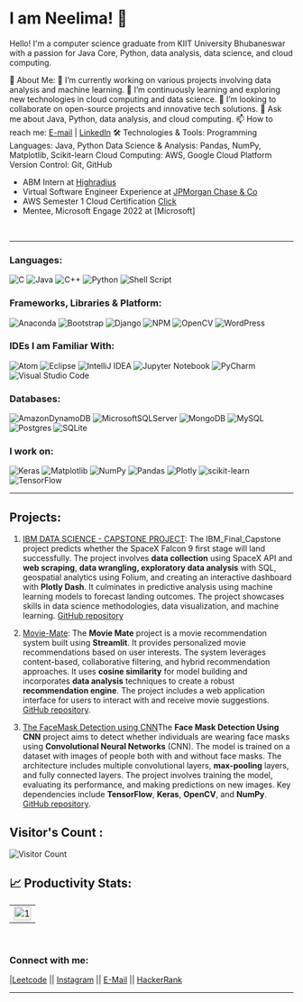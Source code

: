 # I am Neelima! 👋

Hello! I'm a computer science graduate from KIIT University Bhubaneswar with a passion for Java Core, Python, data analysis, data science, and cloud computing.

🚀 About Me:
🔭 I’m currently working on various projects involving data analysis and machine learning.
🌱 I’m continuously learning and exploring new technologies in cloud computing and data science.
👯 I’m looking to collaborate on open-source projects and innovative tech solutions.
💬 Ask me about Java, Python, data analysis, and cloud computing.
📫 How to reach me: [E-mail](neelimapaul385@gmail.com) | [LinkedIn](linkedin.com/in/neelimapaul385)
🛠️ Technologies & Tools:
Programming Languages: Java, Python
Data Science & Analysis: Pandas, NumPy, Matplotlib, Scikit-learn
Cloud Computing: AWS, Google Cloud Platform
Version Control: Git, GitHub

- ABM Intern at [Highradius](https://www.highradius.com/)
- Virtual Software Engineer Experience at [JPMorgan Chase & Co](https://drive.google.com/file/d/12IWK9V_fO0O-tvWDodriEd_PlT_GnrTY/view?usp=sharing)
- AWS Semester 1 Cloud Certification [Click](https://drive.google.com/file/d/1bMRzXwaJFooUiiNTi40tX6oDVVLLfrDt/view?usp=drive_link)
- Mentee, Microsoft Engage 2022 at [Microsoft]


<br>

<hr>

### Languages:
![C](https://img.shields.io/badge/c-%2300599C.svg?style=for-the-badge&logo=c&logoColor=white)
![Java](https://img.shields.io/badge/java-%23ED8B00.svg?style=for-the-badge&logo=openjdk&logoColor=white)
![C++](https://img.shields.io/badge/c++-%2300599C.svg?style=for-the-badge&logo=c%2B%2B&logoColor=white)
![Python](https://img.shields.io/badge/python-3670A0?style=for-the-badge&logo=python&logoColor=ffdd54)
![Shell Script](https://img.shields.io/badge/shell_script-%23121011.svg?style=for-the-badge&logo=gnu-bash&logoColor=white)

### Frameworks, Libraries & Platform:

![Anaconda](https://img.shields.io/badge/Anaconda-%2344A833.svg?style=for-the-badge&logo=anaconda&logoColor=white)
![Bootstrap](https://img.shields.io/badge/bootstrap-%238511FA.svg?style=for-the-badge&logo=bootstrap&logoColor=white)
![Django](https://img.shields.io/badge/django-%23092E20.svg?style=for-the-badge&logo=django&logoColor=white)
![NPM](https://img.shields.io/badge/NPM-%23CB3837.svg?style=for-the-badge&logo=npm&logoColor=white)
![OpenCV](https://img.shields.io/badge/opencv-%23white.svg?style=for-the-badge&logo=opencv&logoColor=white)
![WordPress](https://img.shields.io/badge/WordPress-%23117AC9.svg?style=for-the-badge&logo=WordPress&logoColor=white)

### IDEs I am Familiar With: 

![Atom](https://img.shields.io/badge/Atom-%2366595C.svg?style=for-the-badge&logo=atom&logoColor=white)
![Eclipse](https://img.shields.io/badge/Eclipse-FE7A16.svg?style=for-the-badge&logo=Eclipse&logoColor=white)
![IntelliJ IDEA](https://img.shields.io/badge/IntelliJIDEA-000000.svg?style=for-the-badge&logo=intellij-idea&logoColor=white)
![Jupyter Notebook](https://img.shields.io/badge/jupyter-%23FA0F00.svg?style=for-the-badge&logo=jupyter&logoColor=white)
![PyCharm](https://img.shields.io/badge/pycharm-143?style=for-the-badge&logo=pycharm&logoColor=black&color=black&labelColor=green)
![Visual Studio Code](https://img.shields.io/badge/Visual%20Studio%20Code-0078d7.svg?style=for-the-badge&logo=visual-studio-code&logoColor=white)

### Databases:

![AmazonDynamoDB](https://img.shields.io/badge/Amazon%20DynamoDB-4053D6?style=for-the-badge&logo=Amazon%20DynamoDB&logoColor=white)
![MicrosoftSQLServer](https://img.shields.io/badge/Microsoft%20SQL%20Server-CC2927?style=for-the-badge&logo=microsoft%20sql%20server&logoColor=white)
![MongoDB](https://img.shields.io/badge/MongoDB-%234ea94b.svg?style=for-the-badge&logo=mongodb&logoColor=white)
![MySQL](https://img.shields.io/badge/mysql-4479A1.svg?style=for-the-badge&logo=mysql&logoColor=white)
![Postgres](https://img.shields.io/badge/postgres-%23316192.svg?style=for-the-badge&logo=postgresql&logoColor=white)
![SQLite](https://img.shields.io/badge/sqlite-%2307405e.svg?style=for-the-badge&logo=sqlite&logoColor=white)

### I work on:
![Keras](https://img.shields.io/badge/Keras-%23D00000.svg?style=for-the-badge&logo=Keras&logoColor=white)
![Matplotlib](https://img.shields.io/badge/Matplotlib-%23ffffff.svg?style=for-the-badge&logo=Matplotlib&logoColor=black)
![NumPy](https://img.shields.io/badge/numpy-%23013243.svg?style=for-the-badge&logo=numpy&logoColor=white)
![Pandas](https://img.shields.io/badge/pandas-%23150458.svg?style=for-the-badge&logo=pandas&logoColor=white)
![Plotly](https://img.shields.io/badge/Plotly-%233F4F75.svg?style=for-the-badge&logo=plotly&logoColor=white)
![scikit-learn](https://img.shields.io/badge/scikit--learn-%23F7931E.svg?style=for-the-badge&logo=scikit-learn&logoColor=white)
![TensorFlow](https://img.shields.io/badge/TensorFlow-%23FF6F00.svg?style=for-the-badge&logo=TensorFlow&logoColor=white)


<hr>

## Projects:
1. [IBM DATA SCIENCE - CAPSTONE PROJECT](https://github.com/neelima458/IBM_Final_Capstone):
The IBM_Final_Capstone project predicts whether the SpaceX Falcon 9 first stage will land successfully. The project involves **data collection** using SpaceX API and **web scraping**, **data wrangling, exploratory data analysis** with SQL, geospatial analytics using Folium, and creating an interactive dashboard with **Plotly Dash**. It culminates in predictive analysis using machine learning models to forecast landing outcomes. The project showcases skills in data science methodologies, data visualization, and machine learning.
[GitHub repository](https://github.com/neelima458/IBM_Final_Capstone)

3. [Movie-Mate](https://github.com/neelima458/Movie-Mate-Microsoft_Engage_2022): The **Movie Mate** project is a movie recommendation system built using **Streamlit**. It provides personalized movie recommendations based on user interests. The system leverages content-based, collaborative filtering, and hybrid recommendation approaches. It uses **cosine similarity** for model building and incorporates **data analysis** techniques to create a robust **recommendation engine**. The project includes a web application interface for users to interact with and receive movie suggestions.
[GitHub repository](https://github.com/neelima458/Movie-Mate-Microsoft_Engage_2022).

3. [The FaceMask Detection using CNN](https://github.com/neelima458/face-mask-detection-using-cnn)The **Face Mask Detection Using CNN** project aims to detect whether individuals are wearing face masks using **Convolutional Neural Networks** (CNN). The model is trained on a dataset with images of people both with and without face masks. The architecture includes multiple convolutional layers, **max-pooling** layers, and fully connected layers. The project involves training the model, evaluating its performance, and making predictions on new images. Key dependencies include **TensorFlow**, **Keras**, **OpenCV**, and **NumPy**.
[GitHub repository](https://github.com/neelima458/face-mask-detection-using-cnn).

## Visitor's Count :


   ![Visitor Count](https://profile-counter.glitch.me/neelima458/count.svg)

## 📈 Productivity Stats:
<table>
  <tr>
    <td><img src="https://github-profile-summary-cards.vercel.app/api/cards/profile-details?username=neelima458&theme=radical"  display=block width=100% height=auto  alt="1" ></td>
   </tr>
</table>  
<br> 



### Connect with me:


|[Leetcode](https://leetcode.com/neelimapaul385)  ||  [Instagram](https://www.instagram.com/neelima.hehe) || [E-Mail](mailto:neelimapaul385@gmail.com)  ||  [HackerRank](https://www.hackerrank.com/profile/neelimapaul385)
   








---
